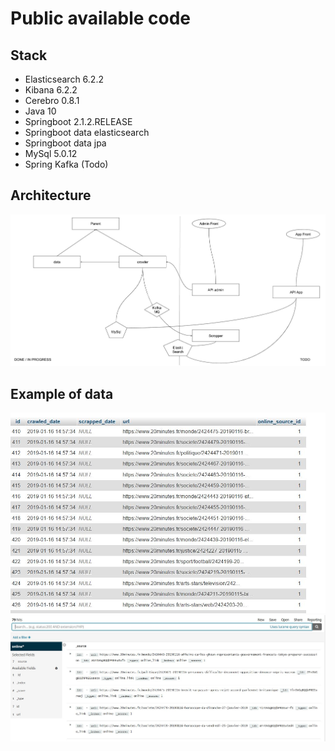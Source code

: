 # Public available code
## Stack
- Elasticsearch 6.2.2
- Kibana 6.2.2
- Cerebro 0.8.1
- Java 10
- Springboot 2.1.2.RELEASE
- Springboot data elasticsearch
- Springboot data jpa
- MySql 5.0.12
- Spring Kafka (Todo)

## Architecture
![alt tag](https://github.com/thlemercier/public/blob/master/draw.jpg)

## Example of data
![alt tag](https://github.com/thlemercier/public/blob/master/links.jpg)
![alt tag](https://github.com/thlemercier/public/blob/master/elastic.jpg)
